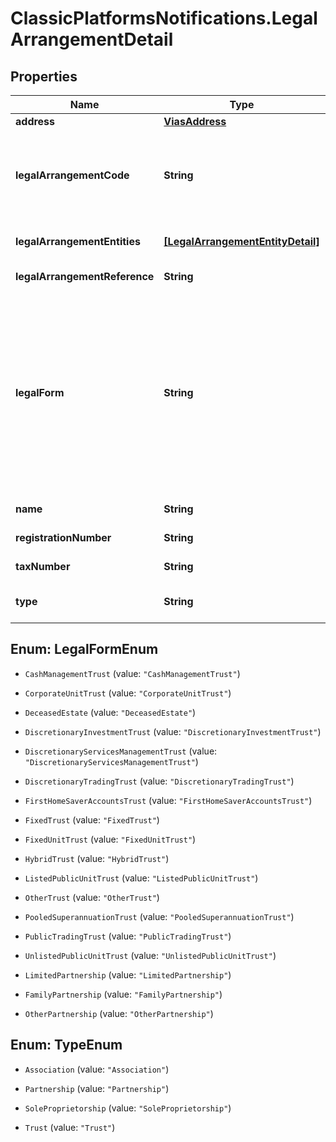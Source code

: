 # ClassicPlatformsNotifications.LegalArrangementDetail

## Properties

Name | Type | Description | Notes
------------ | ------------- | ------------- | -------------
**address** | [**ViasAddress**](ViasAddress.md) | The address of the legal arrangement. | 
**legalArrangementCode** | **String** | Adyen-generated unique alphanumeric identifier (UUID) for the entry, returned in the response when you create a legal arrangement. Use only when updating an account holder. If you include this field when creating an account holder, the request will fail. | [optional] 
**legalArrangementEntities** | [**[LegalArrangementEntityDetail]**](LegalArrangementEntityDetail.md) | An array containing information about other entities that are part of the legal arrangement. | [optional] 
**legalArrangementReference** | **String** | Your reference for the legal arrangement. Must be between 3 to 128 characters. | [optional] 
**legalForm** | **String** | The form of legal arrangement. Required if &#x60;type&#x60; is **Trust** or **Partnership**.  The possible values depend on the &#x60;type&#x60;.  - For &#x60;type&#x60; **Trust**:  **CashManagementTrust**, **CorporateUnitTrust**, **DeceasedEstate**, **DiscretionaryInvestmentTrust**, **DiscretionaryServicesManagementTrust**, **DiscretionaryTradingTrust**, **FirstHomeSaverAccountsTrust**, **FixedTrust**, **FixedUnitTrust**, **HybridTrust**, **ListedPublicUnitTrust**, **OtherTrust**, **PooledSuperannuationTrust**, **PublicTradingTrust**, or **UnlistedPublicUnitTrust**.  - For &#x60;type&#x60; **Partnership**: **LimitedPartnership**, **FamilyPartnership**, or **OtherPartnership** | [optional] 
**name** | **String** | The legal name of the legal arrangement. Minimum length: 3 characters. | 
**registrationNumber** | **String** | The registration number of the legal arrangement. | [optional] 
**taxNumber** | **String** | The tax identification number of the legal arrangement. | [optional] 
**type** | **String** | The [type of legal arrangement](https://docs.adyen.com/marketplaces-and-platforms/classic/verification-process/legal-arrangements#types-of-legal-arrangements).  Possible values:  - **Association**   - **Partnership**   - **SoleProprietorship**   - **Trust**    | 



## Enum: LegalFormEnum


* `CashManagementTrust` (value: `"CashManagementTrust"`)

* `CorporateUnitTrust` (value: `"CorporateUnitTrust"`)

* `DeceasedEstate` (value: `"DeceasedEstate"`)

* `DiscretionaryInvestmentTrust` (value: `"DiscretionaryInvestmentTrust"`)

* `DiscretionaryServicesManagementTrust` (value: `"DiscretionaryServicesManagementTrust"`)

* `DiscretionaryTradingTrust` (value: `"DiscretionaryTradingTrust"`)

* `FirstHomeSaverAccountsTrust` (value: `"FirstHomeSaverAccountsTrust"`)

* `FixedTrust` (value: `"FixedTrust"`)

* `FixedUnitTrust` (value: `"FixedUnitTrust"`)

* `HybridTrust` (value: `"HybridTrust"`)

* `ListedPublicUnitTrust` (value: `"ListedPublicUnitTrust"`)

* `OtherTrust` (value: `"OtherTrust"`)

* `PooledSuperannuationTrust` (value: `"PooledSuperannuationTrust"`)

* `PublicTradingTrust` (value: `"PublicTradingTrust"`)

* `UnlistedPublicUnitTrust` (value: `"UnlistedPublicUnitTrust"`)

* `LimitedPartnership` (value: `"LimitedPartnership"`)

* `FamilyPartnership` (value: `"FamilyPartnership"`)

* `OtherPartnership` (value: `"OtherPartnership"`)





## Enum: TypeEnum


* `Association` (value: `"Association"`)

* `Partnership` (value: `"Partnership"`)

* `SoleProprietorship` (value: `"SoleProprietorship"`)

* `Trust` (value: `"Trust"`)




